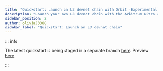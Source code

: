 ```yaml
---
title: "Quickstart: Launch an L3 devnet chain with Orbit (Experimental)"
description: "Launch your own L3 devnet chain with the Arbitrum Nitro codebase's new license. Settle to Arbitrum's L2 chains via bridge contracts on the underlying L2 chain (One or Nova). No need for permission from the Arbitrum DAO or Offchain Labs to create your L3. Modify the Nitro codebase freely for your L3. Stay tuned for more information."
sidebar_position: 2
author: oliviaJ3388
sidebar_label: "Quickstart: Launch an L3 devnet chain"
---
```


::: info

The latest quickstart is being staged in a separate branch [here](https://github.com/OffchainLabs/arbitrum-docs/pull/256). Preview [here](https://nitro-docs-git-orbit-docs-vnext-offchain-labs.vercel.app/launch-l3-chain/orbit-quickstart).

:::